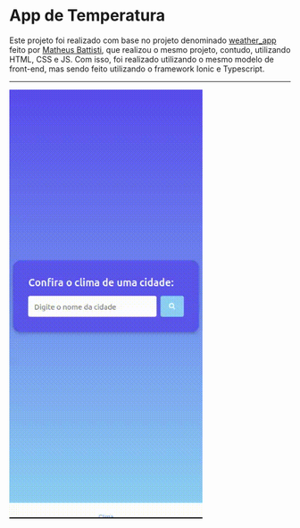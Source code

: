 # App de Temperatura
Este projeto foi realizado com base no projeto denominado <a href="https://github.com/matheusbattisti/weather_app">weather_app</a> feito por <a href="https://github.com/matheusbattisti/">Matheus Battisti</a>, que realizou o mesmo projeto, contudo, utilizando HTML, CSS e JS. Com isso, foi realizado utilizando o mesmo modelo de front-end, mas sendo feito utilizando o framework Ionic e Typescript.

---

<img src="gif.gif">

##
